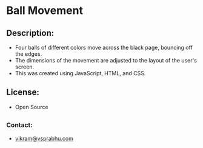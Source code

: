 # Ball Movement
## Description: 
- Four balls of different colors move across the black page, bouncing off the edges.
- The dimensions of the movement are adjusted to the layout of the user's screen.
- This was created using JavaScript, HTML, and CSS. 
## License: 
- Open Source
##
### Contact:
- vikram@vsprabhu.com 
